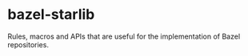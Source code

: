 # bazel-starlib
Rules, macros and APIs that are useful for the implementation of Bazel repositories.

